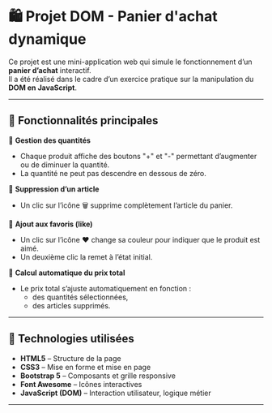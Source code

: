 # 🛍️ Projet DOM - Panier d'achat dynamique

Ce projet est une mini-application web qui simule le fonctionnement d’un **panier d’achat** interactif.  
Il a été réalisé dans le cadre d’un exercice pratique sur la manipulation du **DOM en JavaScript**.

---

## 📌 Fonctionnalités principales

🔹 **Gestion des quantités**  
- Chaque produit affiche des boutons "+" et "-" permettant d’augmenter ou de diminuer la quantité.
- La quantité ne peut pas descendre en dessous de zéro.

🔹 **Suppression d’un article**  
- Un clic sur l’icône 🗑️ supprime complètement l’article du panier.

🔹 **Ajout aux favoris (like)**  
- Un clic sur l’icône ❤️ change sa couleur pour indiquer que le produit est aimé.
- Un deuxième clic la remet à l’état initial.

🔹 **Calcul automatique du prix total**  
- Le prix total s’ajuste automatiquement en fonction :
  - des quantités sélectionnées,
  - des articles supprimés.

---

## 🧱 Technologies utilisées

- **HTML5** – Structure de la page
- **CSS3** – Mise en forme et mise en page
- **Bootstrap 5** – Composants et grille responsive
- **Font Awesome** – Icônes interactives
- **JavaScript (DOM)** – Interaction utilisateur, logique métier

---


